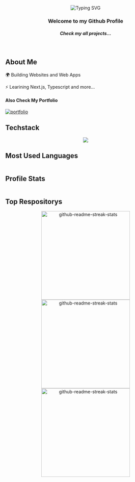 
<p align="center">
 <img src="https://readme-typing-svg.demolab.com?font=Fira+Code&size=25&duration=4000&pause=1000&color=F79513&center=true&width=435&lines=Hello%2C+I'm+Patryk+Kawiak;React+Developer;Websites+%26+Apps+creator" alt="Typing SVG" />
</p>

<h3 align="center">Welcome to my Github Profile</h3>
<h5 align="center">Check my all projects...</h5>
 <p align="center">
  <img src="https://komarev.com/ghpvc/?username=patrykkawiak&color=blue" alt="" />
  <img src="https://img.shields.io/github/followers/patrykkawiak?color=orange" alt="" />
  <img src="https://img.shields.io/badge/Top_Language-Javascript-yellow" alt="" />
  <img src="https://img.shields.io/badge/JS_Framework-React.js-skyblue" alt="" />
  <img src="https://img.shields.io/badge/Commercial_Experience-Yes-green" alt="" />
 </p>

 ## About Me 


 🌍 Building Websites and Web Apps

⚡️ Learining Next.js, Typescript and more...

  #### Also Check My Portfolio
  
[![portfolio](https://img.shields.io/badge/my_portfolio-000?style=for-the-badge&logo=ko-fi&logoColor=white)](https://portfolio-patrykkawiak.vercel.app/)

## Techstack

<p align="center"><img src="https://skillicons.dev/icons?i=vscode,js,react,nextjs,redux,sass,figma,firebase,git,github,gulp,mongodb"></p>

## Most Used Languages

  <img src="https://github-readme-stats.vercel.app/api/top-langs/?username=patrykkawiak&hide_progress=true&theme=dark" alt="" />

## Profile Stats

  <img src="https://github-readme-stats.vercel.app/api?username=patrykkawiak&hide=contribs,prs&theme=dark" alt="" />

## Top Respositorys

<p align="center">
     <a href="https://github.com/patrykkawiak/Portfolio"><img width="278" src="https://denvercoder1-github-readme-stats.vercel.app/api/pin/?username=patrykkawiak&repo=Portfolio&theme=react&bg_color=1F222E&title_color=F8D866&hide_border=true&icon_color=F8D866&show_icons=false" alt="github-readme-streak-stats"></a>
    <a href="https://github.com/patrykkawiak/ELBO"><img width="278" src="https://denvercoder1-github-readme-stats.vercel.app/api/pin/?username=patrykkawiak&repo=ELBO&theme=react&bg_color=1F222E&title_color=F8D866&hide_border=true&icon_color=F8D866&show_icons=false" alt="github-readme-streak-stats"></a>
   <a href="https://github.com/patrykkawiak/RecruitmentApp"><img width="278" src="https://denvercoder1-github-readme-stats.vercel.app/api/pin/?username=patrykkawiak&repo=RecruitmentApp&theme=react&bg_color=1F222E&title_color=F8D866&hide_border=true&icon_color=F8D866&show_icons=false" alt="github-readme-streak-stats"></a>
  </p>




